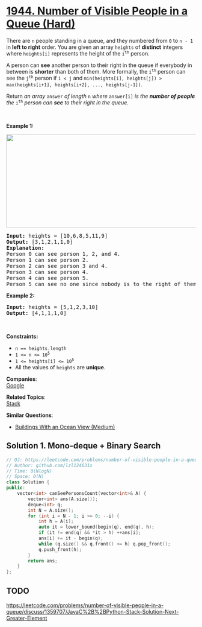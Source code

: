 # [1944. Number of Visible People in a Queue (Hard)](https://leetcode.com/problems/number-of-visible-people-in-a-queue/)

<p>There are <code>n</code> people standing in a queue, and they numbered from <code>0</code> to <code>n - 1</code> in <strong>left to right</strong> order. You are given an array <code>heights</code> of <strong>distinct</strong> integers where <code>heights[i]</code> represents the height of the <code>i<sup>th</sup></code> person.</p>

<p>A person can <strong>see</strong> another person to their right in the queue if everybody in between is <strong>shorter</strong> than both of them. More formally, the <code>i<sup>th</sup></code> person can see the <code>j<sup>th</sup></code> person if <code>i &lt; j</code> and <code>min(heights[i], heights[j]) &gt; max(heights[i+1], heights[i+2], ..., heights[j-1])</code>.</p>

<p>Return <em>an array </em><code>answer</code><em> of length </em><code>n</code><em> where </em><code>answer[i]</code><em> is the <strong>number of people</strong> the </em><code>i<sup>th</sup></code><em> person can <strong>see</strong> to their right in the queue</em>.</p>

<p>&nbsp;</p>
<p><strong>Example 1:</strong></p>

<p><img alt="" src="https://assets.leetcode.com/uploads/2021/05/29/queue-plane.jpg" style="width: 600px; height: 247px;"></p>

<pre><strong>Input:</strong> heights = [10,6,8,5,11,9]
<strong>Output:</strong> [3,1,2,1,1,0]
<strong>Explanation:</strong>
Person 0 can see person 1, 2, and 4.
Person 1 can see person 2.
Person 2 can see person 3 and 4.
Person 3 can see person 4.
Person 4 can see person 5.
Person 5 can see no one since nobody is to the right of them.
</pre>

<p><strong>Example 2:</strong></p>

<pre><strong>Input:</strong> heights = [5,1,2,3,10]
<strong>Output:</strong> [4,1,1,1,0]
</pre>

<p>&nbsp;</p>
<p><strong>Constraints:</strong></p>

<ul>
	<li><code>n == heights.length</code></li>
	<li><code>1 &lt;= n &lt;= 10<sup>5</sup></code></li>
	<li><code>1 &lt;= heights[i] &lt;= 10<sup>5</sup></code></li>
	<li>All the values of <code>heights</code> are <strong>unique</strong>.</li>
</ul>


**Companies**:  
[Google](https://leetcode.com/company/google)

**Related Topics**:  
[Stack](https://leetcode.com/tag/stack/)

**Similar Questions**:
* [Buildings With an Ocean View (Medium)](https://leetcode.com/problems/buildings-with-an-ocean-view/)

## Solution 1. Mono-deque + Binary Search

```cpp
// OJ: https://leetcode.com/problems/number-of-visible-people-in-a-queue/
// Author: github.com/lzl124631x
// Time: O(NlogN)
// Space: O(N)
class Solution {
public:
    vector<int> canSeePersonsCount(vector<int>& A) {
        vector<int> ans(A.size());
        deque<int> q;
        int N = A.size();
        for (int i = N - 1; i >= 0; --i) {
            int h = A[i];
            auto it = lower_bound(begin(q), end(q), h);
            if (it != end(q) && *it > h) ++ans[i];
            ans[i] += it - begin(q);
            while (q.size() && q.front() <= h) q.pop_front();
            q.push_front(h);
        }
        return ans;
    }
};
```

## TODO

https://leetcode.com/problems/number-of-visible-people-in-a-queue/discuss/1359707/JavaC%2B%2BPython-Stack-Solution-Next-Greater-Element